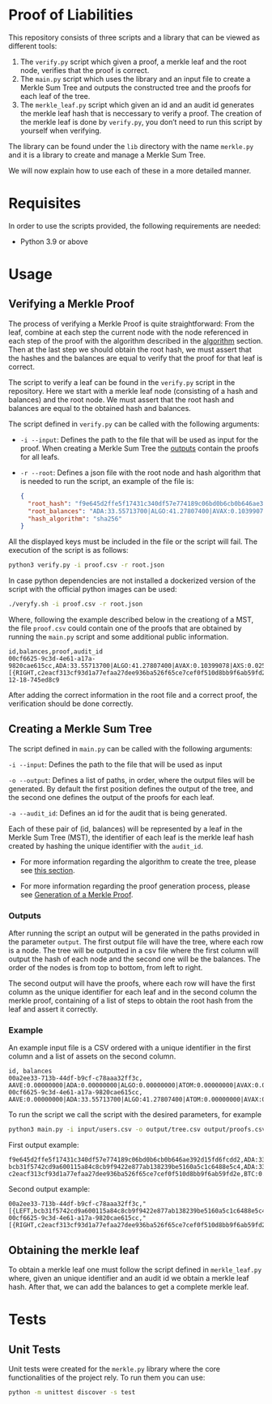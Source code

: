 # Proof of Liabilities
This repository consists of three scripts and a library that can be viewed as different tools:

1.  The `verify.py` script which given a proof, a merkle leaf and the root node, verifies that the proof is correct.
2.  The `main.py` script which uses the library and an input file to create a Merkle Sum Tree and outputs the constructed tree and the proofs for each leaf of the tree.
3.  The `merkle_leaf.py` script which given an id and an audit id generates the merkle leaf hash that is neccessary to verify a proof. The creation of the merkle leaf is done by `verify.py`, you don’t need to run this script by yourself when verifying.

The library can be found under the `lib` directory with the name `merkle.py` and it is a library to create and manage a Merkle Sum Tree.

We will now explain how to use each of these in a more detailed manner.

# Requisites

In order to use the scripts provided, the following requirements are needed:

- Python 3.9 or above

# Usage

## Verifying a Merkle Proof

The process of verifying a Merkle Proof is quite straightforward: From the leaf, combine at each step the current node with the node referenced in each step of the proof with the algorithm described in the [algorithm](docs/MerkleSumTree.md#algorithm) section. Then at the last step we should obtain the root hash, we must assert that the hashes and the balances are equal to verify that the proof for that leaf is correct.

The script to verify a leaf can be found in the `verify.py` script in the repository. Here we start with a merkle leaf node (consisting of a hash and balances) and the root node. We must assert that the root hash and balances are equal to the obtained hash and balances.

The script defined in `verify.py` can be called with the following arguments:

- `-i --input`: Defines the path to the file that will be used as input for the proof. When creating a Merkle Sum Tree the [outputs](#outputs) contain the proofs for all leafs.

- `-r --root`: Defines a json file with the root node and hash algorithm that is needed to run the script, an example of the file is:

  ```json
  {
    "root_hash": "f9e645d2ffe5f17431c340df57e774189c06bd0b6cb0b646ae392d15fd6fcdd2",
    "root_balances": "ADA:33.55713700|ALGO:41.27807400|AVAX:0.10399078|AXS:0.02574917|BNB:0.01018535|BTC:19.10079686|DAI:13.22203900|ETH:0.01258170|LUNA:0.00064204|MATIC:69800.89997041|UNI:16.05900000|USDT:54599.82549300",
    "hash_algorithm": "sha256"
  }
  ```

All the displayed keys must be included in the file or the script will fail.
The execution of the script is as follows:

```bash
python3 verify.py -i proof.csv -r root.json
```

In case python dependencies are not installed a dockerized version of the script with the official python images can be used:

```bash
./veryfy.sh -i proof.csv -r root.json
```

Where, following the example described below in the creationg of a MST, the file `proof.csv` could contain one of the proofs that are obtained by running the `main.py` script and some additional public information.

```
id,balances,proof,audit_id
00cf6625-9c3d-4e61-a17a-9820cae615cc,ADA:33.55713700|ALGO:41.27807400|AVAX:0.10399078|AXS:0.02574917|BNB:0.01018535|BTC:19.10069634|DAI:13.22203900|ETH:0.01258170|LUNA:0.00064204|MATIC:69800.89997041|UNI:16.05900000|USDT:54599.82549300,"[{RIGHT,c2eacf313cf93d1a77efaa27dee936ba526f65ce7cef0f510d8bb9f6ab59fd2e,BTC:0.00010052}]",2022-12-18-745ed8c9
```

After adding the correct information in the root file and a correct proof, the verification should be done correctly.

## Creating a Merkle Sum Tree

The script defined in `main.py` can be called with the following arguments:

`-i --input`: Defines the path to the file that will be used as input

`-o --output`: Defines a list of paths, in order, where the output files will be generated. By default the first position defines the output of the tree, and the second one defines the output of the proofs for each leaf.

`-a --audit_id`: Defines an id for the audit that is being generated.

Each of these pair of (id, balances) will be represented by a leaf in the Merkle Sum Tree (MST), the identifier of each leaf is the merkle leaf hash created by hashing the unique identifier with the `audit_id`.

- For more information regarding the algorithm to create the tree, please see [this section](docs/MerkleSumTree.md#algorithm).

- For more information regarding the proof generation process, please see [Generation of a Merkle Proof](docs/MerkleSumTree.md#generation-of-a-merkle-proof).

### Outputs

After running the script an output will be generated in the paths provided in the parameter `output`. The first output file will have the tree, where each row is a node. The tree will be outputted in a csv file where the first column will output the hash of each node and the second one will be the balances. The order of the nodes is from top to bottom, from left to right.

The second output will have the proofs, where each row will have the first column as the unique identifier for each leaf and in the second column the merkle proof, containing of a list of steps to obtain the root hash from the leaf and assert it correctly.

### Example

An example input file is a CSV ordered with a unique identifier in the first column and a list of assets on the second column.

```
id, balances
00a2ee33-713b-44df-b9cf-c78aaa32ff3c, AAVE:0.00000000|ADA:0.00000000|ALGO:0.00000000|ATOM:0.00000000|AVAX:0.00000000|AXS:0.00000000|BNB:0.00000000|BTC:0.00010052|BUSD:0.00000000|CAKE:0.00000000|DAI:0.00000000|DOGE:0.00000000|DOT:0.00000000|ENS:0.00000000|ETH:0.00000000|FTM:0.00000000|LUNA:0.00000000|LUNA2:0.00000000|MANA:0.00000000|MATIC:0.00000000|NEAR:0.00000000|PAXG:0.00000000|SAND:0.00000000|SHIB:0.00000000|SLP:0.00000000|SOL:0.00000000|TRX:0.00000000|UNI:0.00000000|USDC:0.00000000|USDT:0.00000000|UST:0.00000000
00cf6625-9c3d-4e61-a17a-9820cae615cc, AAVE:0.00000000|ADA:33.55713700|ALGO:41.27807400|ATOM:0.00000000|AVAX:0.10399078|AXS:0.02574917|BNB:0.01018535|BTC:19.10069634|BUSD:0.00000000|CAKE:0.00000000|DAI:13.22203900|DOGE:0.00000000|DOT:0.00000000|ENS:0.00000000|ETH:0.01258170|FTM:0.00000000|LUNA:0.00064204|LUNA2:0.00000000|MANA:0.00000000|MATIC:69800.89997041|NEAR:0.00000000|PAXG:0.00000000|SAND:0.00000000|SHIB:0.00000000|SLP:0.00000000|SOL:0.00000000|TRX:0.00000000|UNI:16.05900000|USDC:0.00000000|USDT:54599.82549300|UST:0.00000000
```

To run the script we call the script with the desired parameters, for example

```bash
python3 main.py -i input/users.csv -o output/tree.csv output/proofs.csv -a 2022-12-18-745ed8c9
```

First output example:

```
f9e645d2ffe5f17431c340df57e774189c06bd0b6cb0b646ae392d15fd6fcdd2,ADA:33.55713700|ALGO:41.27807400|AVAX:0.10399078|AXS:0.02574917|BNB:0.01018535|BTC:19.10079686|DAI:13.22203900|ETH:0.01258170|LUNA:0.00064204|MATIC:69800.89997041|UNI:16.05900000|USDT:54599.82549300
bcb31f5742cd9a600115a84c8cb9f9422e877ab138239be5160a5c1c6488e5c4,ADA:33.55713700|ALGO:41.27807400|AVAX:0.10399078|AXS:0.02574917|BNB:0.01018535|BTC:19.10069634|DAI:13.22203900|ETH:0.01258170|LUNA:0.00064204|MATIC:69800.89997041|UNI:16.05900000|USDT:54599.82549300
c2eacf313cf93d1a77efaa27dee936ba526f65ce7cef0f510d8bb9f6ab59fd2e,BTC:0.00010052
```

Second output example:

```
00a2ee33-713b-44df-b9cf-c78aaa32ff3c,"[{LEFT,bcb31f5742cd9a600115a84c8cb9f9422e877ab138239be5160a5c1c6488e5c4,ADA:33.55713700|ALGO:41.27807400|AVAX:0.10399078|AXS:0.02574917|BNB:0.01018535|BTC:19.10069634|DAI:13.22203900|ETH:0.01258170|LUNA:0.00064204|MATIC:69800.89997041|UNI:16.05900000|USDT:54599.82549300}]"
00cf6625-9c3d-4e61-a17a-9820cae615cc,"[{RIGHT,c2eacf313cf93d1a77efaa27dee936ba526f65ce7cef0f510d8bb9f6ab59fd2e,BTC:0.00010052}]"
```

## Obtaining the merkle leaf

To obtain a merkle leaf one must follow the script defined in `merkle_leaf.py` where, given an unique identifier and an audit id we obtain a merkle leaf hash. After that, we can add the balances to get a complete merkle leaf.

# Tests
## Unit Tests
Unit tests were created for the `merkle.py` library where the core functionalities of the project rely.
To run them you can use:
```bash
python -m unittest discover -s test
```
